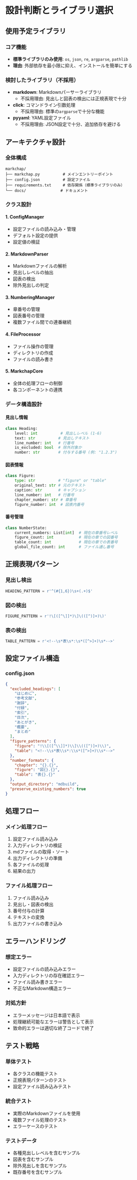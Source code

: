 # 設計判断とライブラリ選択

## 使用予定ライブラリ

### コア機能
- **標準ライブラリのみ使用**: `os`, `json`, `re`, `argparse`, `pathlib`
- **理由**: 外部依存を最小限に抑え、インストールを簡単にする

### 検討したライブラリ（不採用）
- **markdown**: Markdownパーサーライブラリ
  - 不採用理由: 見出しと図表の検出には正規表現で十分
- **click**: コマンドライン引数処理
  - 不採用理由: 標準の`argparse`で十分な機能
- **pyyaml**: YAML設定ファイル
  - 不採用理由: JSON設定で十分、追加依存を避ける

## アーキテクチャ設計

### 全体構成
```
markchap/
├── markchap.py          # メインエントリーポイント
├── config.json          # 設定ファイル
├── requirements.txt     # 依存関係（標準ライブラリのみ）
└── docs/               # ドキュメント
```

### クラス設計

#### 1. ConfigManager
- 設定ファイルの読み込み・管理
- デフォルト設定の提供
- 設定値の検証

#### 2. MarkdownParser
- Markdownファイルの解析
- 見出しレベルの抽出
- 図表の検出
- 除外見出しの判定

#### 3. NumberingManager
- 章番号の管理
- 図表番号の管理
- 複数ファイル間での連番継続

#### 4. FileProcessor
- ファイル操作の管理
- ディレクトリの作成
- ファイルの読み書き

#### 5. MarkchapCore
- 全体の処理フローの制御
- 各コンポーネントの連携

### データ構造設計

#### 見出し情報
```python
class Heading:
    level: int          # 見出しレベル (1-6)
    text: str          # 見出しテキスト
    line_number: int   # 行番号
    is_excluded: bool  # 除外対象か
    number: str        # 付与する番号 (例: "1.2.3")
```

#### 図表情報
```python
class Figure:
    type: str          # "figure" or "table"
    original_text: str # 元のテキスト
    caption: str       # キャプション
    line_number: int   # 行番号
    chapter_number: str # 章番号
    figure_number: int  # 図表内番号
```

#### 番号管理
```python
class NumberState:
    current_numbers: List[int]  # 現在の章番号レベル
    figure_count: int           # 現在の章での図番号
    table_count: int            # 現在の章での表番号
    global_file_count: int      # ファイル通し番号
```

## 正規表現パターン

### 見出し検出
```python
HEADING_PATTERN = r'^(#{1,6})\s+(.+)$'
```

### 図の検出
```python
FIGURE_PATTERN = r'!\[([^\]]*)\]\(([^)]+)\)'
```

### 表の検出
```python
TABLE_PATTERN = r'<!--\s*表\s*:\s*([^>]+)\s*-->'
```

## 設定ファイル構造

### config.json
```json
{
  "excluded_headings": [
    "はじめに",
    "参考文献",
    "謝辞",
    "付録",
    "索引",
    "目次",
    "あとがき",
    "概要",
    "まとめ"
  ],
  "figure_patterns": {
    "figure": "!\\[([^\\]]*)\\]\\(([^)]+)\\)",
    "table": "<!--\\s*表\\s*:\\s*([^>]+)\\s*-->"
  },
  "number_formats": {
    "chapter": "{}.{}",
    "figure": "図{}.{}",
    "table": "表{}.{}"
  },
  "output_directory": "mdbuild",
  "preserve_existing_numbers": true
}
```

## 処理フロー

### メイン処理フロー
1. 設定ファイル読み込み
2. 入力ディレクトリの検証
3. mdファイルの取得・ソート
4. 出力ディレクトリの準備
5. 各ファイルの処理
6. 結果の出力

### ファイル処理フロー
1. ファイル読み込み
2. 見出し・図表の検出
3. 番号付与の計算
4. テキストの変換
5. 出力ファイルの書き込み

## エラーハンドリング

### 想定エラー
- 設定ファイルの読み込みエラー
- 入力ディレクトリの存在確認エラー
- ファイル読み書きエラー
- 不正なMarkdown構造エラー

### 対処方針
- エラーメッセージは日本語で表示
- 処理継続可能なエラーは警告として表示
- 致命的エラーは適切な終了コードで終了

## テスト戦略

### 単体テスト
- 各クラスの機能テスト
- 正規表現パターンのテスト
- 設定ファイル読み込みテスト

### 統合テスト
- 実際のMarkdownファイルを使用
- 複数ファイル処理のテスト
- エラーケースのテスト

### テストデータ
- 各種見出しレベルを含むサンプル
- 図表を含むサンプル
- 除外見出しを含むサンプル
- 既存番号を含むサンプル